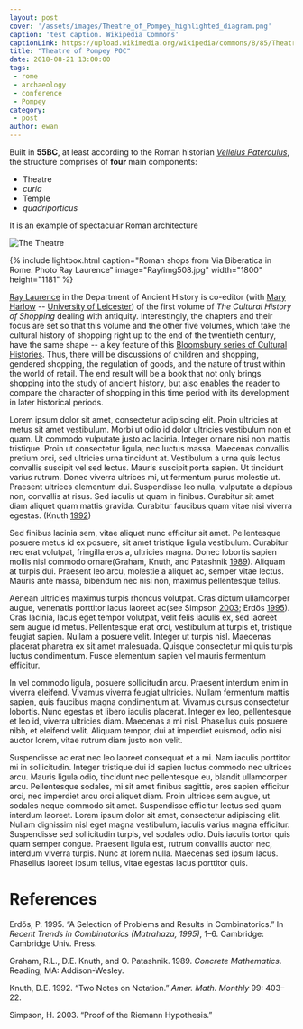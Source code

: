 ```yaml
---
layout: post
cover: '/assets/images/Theatre_of_Pompey_highlighted_diagram.png'
caption: 'test caption. Wikipedia Commons'
captionLink: https://upload.wikimedia.org/wikipedia/commons/8/85/Theatre_of_Pompey_highlighted_diagram.png
title: "Theatre of Pompey POC"
date: 2018-08-21 13:00:00
tags: 
 - rome
 - archaeology
 - conference
 - Pompey
category:
 - post
author: ewan
---
```


Built in **55BC**, at least according to the Roman historian [_Velleius Paterculus_](http://penelope.uchicago.edu/Thayer/E/Roman/Texts/Velleius_Paterculus/2B*.html#48/ "A Roman Historian of the first century AD"), the structure comprises of **four** main components:  

* Theatre
* _curia_
* Temple
* _quadriporticus_

It is an example of spectacular Roman architecture

![The Theatre](https://upload.wikimedia.org/wikipedia/commons/8/85/Theatre_of_Pompey_highlighted_diagram.png)

{% include lightbox.html
caption="Roman shops from Via Biberatica in Rome. Photo Ray Laurence"
image="Ray/img508.jpg"
width="1800"
height="1181" %}

[Ray Laurence](https://researchers.mq.edu.au/en/persons/ray-laurence) in
the Department of Ancient History is co-editor (with [Mary
Harlow](https://www2.le.ac.uk/departments/archaeology/people/academics/harlow)
-- [University of
Leicester](https://www2.le.ac.uk/departments/archaeology/people/academics/harlow))
of the first volume of *The Cultural History of Shopping* dealing with
antiquity. Interestingly, the chapters and their focus are set so that
this volume and the other five volumes, which take the cultural history
of shopping right up to the end of the twentieth century, have the same
shape -- a key feature of this [Bloomsbury series of Cultural
Histories](https://www.bloomsburyculturalhistory.com/cultural-history-series).
Thus, there will be discussions of children and shopping, gendered
shopping, the regulation of goods, and the nature of trust within the
world of retail. The end result will be a book that not only brings
shopping into the study of ancient history, but also enables the reader
to compare the character of shopping in this time period with its
development in later historical periods.


<p>Lorem ipsum dolor sit amet, consectetur adipiscing elit. Proin ultricies at metus sit amet vestibulum. Morbi ut odio id dolor ultricies vestibulum non et quam. Ut commodo vulputate justo ac lacinia. Integer ornare nisi non mattis tristique. Proin ut consectetur ligula, nec luctus massa. Maecenas convallis pretium orci, sed ultricies urna tincidunt at. Vestibulum a urna quis lectus convallis suscipit vel sed lectus. Mauris suscipit porta sapien. Ut tincidunt varius rutrum. Donec viverra ultrices mi, ut fermentum purus molestie ut. Praesent ultrices elementum dui. Suspendisse leo nulla, vulputate a dapibus non, convallis at risus. Sed iaculis ut quam in finibus. Curabitur sit amet diam aliquet quam mattis gravida. Curabitur faucibus quam vitae nisi viverra egestas. <span class="citation">(Knuth <a href="#ref-Knuth92">1992</a>)</span></p>
<p>Sed finibus lacinia sem, vitae aliquet nunc efficitur sit amet. Pellentesque posuere metus id ex posuere, sit amet tristique ligula vestibulum. Curabitur nec erat volutpat, fringilla eros a, ultricies magna. Donec lobortis sapien mollis nisl commodo ornare<span class="citation">(Graham, Knuth, and Patashnik <a href="#ref-ConcreteMath">1989</a>)</span>. Aliquam at turpis dui. Praesent leo arcu, molestie a aliquet ac, semper vitae lectus. Mauris ante massa, bibendum nec nisi non, maximus pellentesque tellus.</p>
<p>Aenean ultricies maximus turpis rhoncus volutpat. Cras dictum ullamcorper augue, venenatis porttitor lacus laoreet ac<span class="citation">(see Simpson <a href="#ref-Simpson">2003</a>; Erdős <a href="#ref-Er01">1995</a>)</span>. Cras lacinia, lacus eget tempor volutpat, velit felis iaculis ex, sed laoreet sem augue id metus. Pellentesque erat orci, vestibulum at turpis et, tristique feugiat sapien. Nullam a posuere velit. Integer ut turpis nisl. Maecenas placerat pharetra ex sit amet malesuada. Quisque consectetur mi quis turpis luctus condimentum. Fusce elementum sapien vel mauris fermentum efficitur.</p>
<p>In vel commodo ligula, posuere sollicitudin arcu. Praesent interdum enim in viverra eleifend. Vivamus viverra feugiat ultricies. Nullam fermentum mattis sapien, quis faucibus magna condimentum at. Vivamus cursus consectetur lobortis. Nunc egestas et libero iaculis placerat. Integer ex leo, pellentesque et leo id, viverra ultricies diam. Maecenas a mi nisl. Phasellus quis posuere nibh, et eleifend velit. Aliquam tempor, dui at imperdiet euismod, odio nisi auctor lorem, vitae rutrum diam justo non velit.</p>
<p>Suspendisse ac erat nec leo laoreet consequat et a mi. Nam iaculis porttitor mi in sollicitudin. Integer tristique dui id sapien luctus commodo nec ultrices arcu. Mauris ligula odio, tincidunt nec pellentesque eu, blandit ullamcorper arcu. Pellentesque sodales, mi sit amet finibus sagittis, eros sapien efficitur orci, nec imperdiet arcu orci aliquet diam. Proin ultrices sem augue, ut sodales neque commodo sit amet. Suspendisse efficitur lectus sed quam interdum laoreet. Lorem ipsum dolor sit amet, consectetur adipiscing elit. Nullam dignissim nisl eget magna vestibulum, iaculis varius magna efficitur. Suspendisse sed sollicitudin turpis, vel sodales odio. Duis iaculis tortor quis quam semper congue. Praesent ligula est, rutrum convallis auctor nec, interdum viverra turpis. Nunc at lorem nulla. Maecenas sed ipsum lacus. Phasellus laoreet ipsum tellus, vitae egestas lacus porttitor quis.</p>
<h1 id="references" class="unnumbered">References</h1>
<div id="refs" class="references">
<div id="ref-Er01">
<p>Erdős, P. 1995. “A Selection of Problems and Results in Combinatorics.” In <em>Recent Trends in Combinatorics (Matrahaza, 1995)</em>, 1–6. Cambridge: Cambridge Univ. Press.</p>
</div>
<div id="ref-ConcreteMath">
<p>Graham, R.L., D.E. Knuth, and O. Patashnik. 1989. <em>Concrete Mathematics</em>. Reading, MA: Addison-Wesley.</p>
</div>
<div id="ref-Knuth92">
<p>Knuth, D.E. 1992. “Two Notes on Notation.” <em>Amer. Math. Monthly</em> 99: 403–22.</p>
</div>
<div id="ref-Simpson">
<p>Simpson, H. 2003. “Proof of the Riemann Hypothesis.”</p>
</div>
</div>
